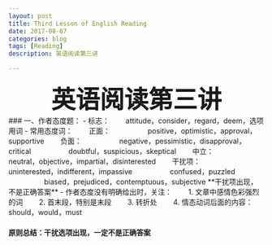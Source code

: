 ```yaml
---
layout: post
title: Third Lesson of English Reading
date: 2017-08-07
categories: blog
tags: [Reading]
description: 英语阅读第三讲

---
```

<center>
<font size="7" ><b>英语阅读第三讲</b></font>
</center>
### 一、作者态度题：      
- 标志：        
&emsp;&emsp;attitude，consider，regard，deem，选项用词                    
- 常用态度词：      
&emsp;&emsp;正面：                 
&emsp;&emsp;&emsp;&emsp;&emsp;positive，optimistic，approval，supportive      
&emsp;&emsp;负面：       
&emsp;&emsp;&emsp;&emsp;&emsp;negative，pessimistic，disapproval，critical        
&emsp;&emsp;&emsp;&emsp;&emsp;doubtful，suspicious，skeptical          
&emsp;&emsp;中立：       
&emsp;&emsp;&emsp;&emsp;&emsp;neutral，objective，impartial，disinterested       
&emsp;&emsp;干扰项：        
&emsp;&emsp;&emsp;&emsp;&emsp;uninterested，indifferent，impassive          
&emsp;&emsp;&emsp;&emsp;&emsp;confused，puzzled         
&emsp;&emsp;&emsp;&emsp;&emsp;biased，prejudiced，contemptuous，subjective       
**干扰项出现，不是正确答案**             
- 作者态度没有明确给出时，关注：      
&emsp;&emsp;1. 文章中感情色彩强烈的词      
&emsp;&emsp;2. 首末段，特别是末段                       
&emsp;&emsp;3. 转折处       
&emsp;&emsp;4. 情态动词后面的内容：should，would，must          


#### 原则总结：干扰选项出现，一定不是正确答案












